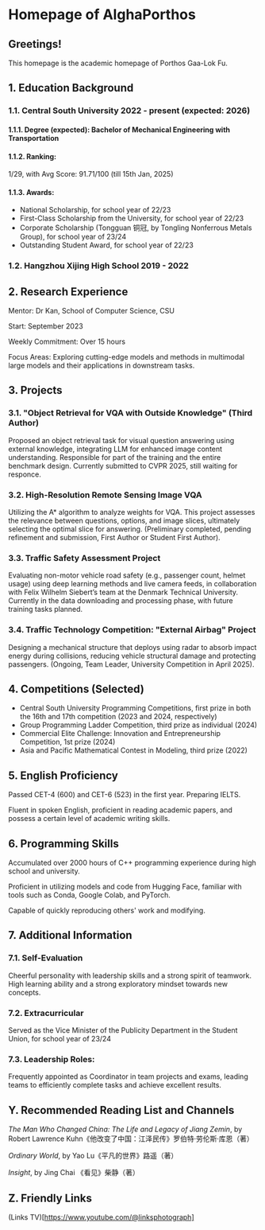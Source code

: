 # Homepage of AlghaPorthos

## Greetings!

This homepage is the academic homepage of Porthos Gaa-Lok Fu. 

## 1. Education Background

### 1.1. Central South University 2022 - present (expected: 2026)

#### 1.1.1. Degree (expected): Bachelor of Mechanical Engineering with Transportation

#### 1.1.2. Ranking: 
1/29, with Avg Score: 91.71/100 (till 15th Jan, 2025)

#### 1.1.3. Awards:

- National Scholarship, for school year of 22/23
- First-Class Scholarship from the University, for school year of 22/23
- Corporate Scholarship (Tongguan 铜冠, by Tongling Nonferrous Metals Group), for school year of 23/24
- Outstanding Student Award, for school year of 22/23

### 1.2.  Hangzhou Xijing High School 2019 - 2022

## 2. Research Experience
Mentor: Dr Kan, School of Computer Science, CSU

Start: September 2023

Weekly Commitment: Over 15 hours

Focus Areas: Exploring cutting-edge models and methods in multimodal large models and their applications in downstream tasks.

## 3. Projects
### 3.1. "Object Retrieval for VQA with Outside Knowledge" (Third Author)

Proposed an object retrieval task for visual question answering using external knowledge, integrating LLM for enhanced image content understanding. Responsible for part of the training and the entire benchmark design. Currently submitted to CVPR 2025, still waiting for responce.

### 3.2. High-Resolution Remote Sensing Image VQA

Utilizing the A* algorithm to analyze weights for VQA. This project assesses the relevance between questions, options, and image slices, ultimately selecting the optimal slice for answering. (Preliminary completed, pending refinement and submission, First Author or Student First Author).

### 3.3. Traffic Safety Assessment Project

Evaluating non-motor vehicle road safety (e.g., passenger count, helmet usage) using deep learning methods and live camera feeds, in collaboration with Felix Wilhelm Siebert’s team at the Denmark Technical University. Currently in the data downloading and processing phase, with future training tasks planned.

### 3.4. Traffic Technology Competition: "External Airbag" Project

Designing a mechanical structure that deploys using radar to absorb impact energy during collisions, reducing vehicle structural damage and protecting passengers. (Ongoing, Team Leader, University Competition in April 2025).

## 4. Competitions (Selected)
- Central South University Programming Competitions, first prize in both the 16th and 17th competition (2023 and 2024, respectively)
- Group Programming Ladder Competition, third prize as individual (2024)
- Commercial Elite Challenge: Innovation and Entrepreneurship Competition, 1st prize (2024)
- Asia and Pacific Mathematical Contest in Modeling, third prize (2022)


## 5. English Proficiency

Passed CET-4 (600) and CET-6 (523) in the first year. Preparing IELTS.

Fluent in spoken English, proficient in reading academic papers, and possess a certain level of academic writing skills.

## 6. Programming Skills
Accumulated over 2000 hours of C++ programming experience during high school and university.

Proficient in utilizing models and code from Hugging Face, familiar with tools such as Conda, Google Colab, and PyTorch.

Capable of quickly reproducing others' work and modifying.

## 7. Additional Information
### 7.1. Self-Evaluation

Cheerful personality with leadership skills and a strong spirit of teamwork. High learning ability and a strong exploratory mindset towards new concepts.

### 7.2. Extracurricular

Served as the Vice Minister of the Publicity Department in the Student Union, for school year of 23/24

### 7.3. Leadership Roles:

Frequently appointed as Coordinator in team projects and exams, leading teams to efficiently complete tasks and achieve excellent results.

## Y. Recommended Reading List and Channels

_The Man Who Changed China: The Life and Legacy of Jiang Zemin_, by Robert Lawrence Kuhn《他改变了中国：江泽民传》罗伯特·劳伦斯·库恩（著）

_Ordinary World_, by Yao Lu《平凡的世界》路遥（著）

_Insight_, by Jing Chai 《看见》柴静（著）

## Z. Friendly Links 

(Links TV)[https://www.youtube.com/@linksphotograph]
